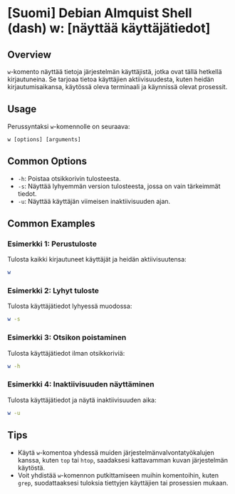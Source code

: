 # [Suomi] Debian Almquist Shell (dash) w: [näyttää käyttäjätiedot]

## Overview
`w`-komento näyttää tietoja järjestelmän käyttäjistä, jotka ovat tällä hetkellä kirjautuneina. Se tarjoaa tietoa käyttäjien aktiivisuudesta, kuten heidän kirjautumisaikansa, käytössä oleva terminaali ja käynnissä olevat prosessit.

## Usage
Perussyntaksi `w`-komennolle on seuraava:
```
w [options] [arguments]
```

## Common Options
- `-h`: Poistaa otsikkorivin tulosteesta.
- `-s`: Näyttää lyhyemmän version tulosteesta, jossa on vain tärkeimmät tiedot.
- `-u`: Näyttää käyttäjän viimeisen inaktiivisuuden ajan.

## Common Examples
### Esimerkki 1: Perustuloste
Tulosta kaikki kirjautuneet käyttäjät ja heidän aktiivisuutensa:
```bash
w
```

### Esimerkki 2: Lyhyt tuloste
Tulosta käyttäjätiedot lyhyessä muodossa:
```bash
w -s
```

### Esimerkki 3: Otsikon poistaminen
Tulosta käyttäjätiedot ilman otsikkoriviä:
```bash
w -h
```

### Esimerkki 4: Inaktiivisuuden näyttäminen
Tulosta käyttäjätiedot ja näytä inaktiivisuuden aika:
```bash
w -u
```

## Tips
- Käytä `w`-komentoa yhdessä muiden järjestelmänvalvontatyökalujen kanssa, kuten `top` tai `htop`, saadaksesi kattavamman kuvan järjestelmän käytöstä.
- Voit yhdistää `w`-komennon putkittamiseen muihin komentoihin, kuten `grep`, suodattaaksesi tuloksia tiettyjen käyttäjien tai prosessien mukaan.